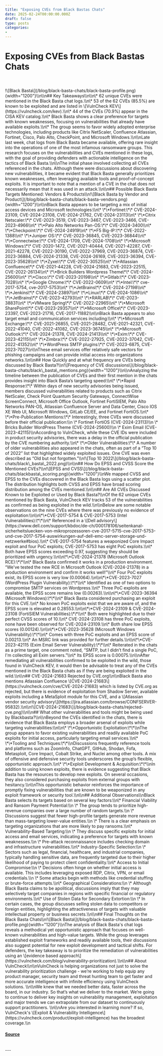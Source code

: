 ```yaml
---
title: "Exposing CVEs from Black Bastas Chats"
date: 2025-02-24T00:00:00.000Z
draft: false
type: posts
categories: 
- 
---
```

# Exposing CVEs from Black Bastas Chats

<br/>

<br/>
!\[Black Basta\](/blog/black-basta-chats/black-basta-profile.png){width="1200"}\\n\\n## Key Takeaways\\n\\n\* 62 unique CVEs were mentioned in the Black Basta chat logs.\\n\* 53 of the 62 CVEs (85.5%) are known to be exploited and are listed in \[VulnCheck KEV\](https://vulncheck.com/kev).\\n\* 44 of the CVEs (70.9%) appear in the CISA KEV catalog.\\n\* Black Basta shows a clear preference for targets with known weaknesses, focusing on vulnerabilities that already have available exploits.\\n\* The group seems to favor widely adopted enterprise technologies, including products like Citrix NetScaler, Confluence Atlassian, Fortinet, Cisco, Palo Alto, CheckPoint, and Microsoft Windows.\\n\\nLate last week, chat logs from Black Basta became available, offering rare insight into the operations of one of the most infamous ransomware groups. This research focuses on the vulnerabilities and CVEs mentioned in these logs, with the goal of providing defenders with actionable intelligence on the tactics of Black Basta.\\n\\nThe initial phase involved collecting all CVEs referenced in the chats. Although there were discussions about discovering new vulnerabilities, it became evident that Black Basta generally prioritizes known weaknesses, often leveraging available tools and proof-of-concept exploits. It is important to note that a mention of a CVE in the chat does not necessarily mean that it was used in an attack.\\n\\n## Possible Black Basta Targets Mentioned: Vendors & Products\\n!\[Black Basta by Vendor and Product\](/blog/black-basta-chats/black-basta-vendors.png){width="1200"}\\n\\nBlack Basta appears to be targeting a mix of initial access devices and Microsoft technologies:\\n\* \*\*Fortinet:\*\* CVE-2024-23109, CVE-2024-23108, CVE-2024-21762, CVE-2024-23113\\n\* \*\*Citrix Netscaler:\*\* CVE-2023-3519, CVE-2023-3467, CVE-2023-3466, CVE-2023-4966\\n\* \*\*Palo Alto Networks Pan-OS:\*\* CVE-2024-3400\\n\* \*\*Checkpoint:\*\* CVE-2024-24919\\n\* \*\*F5 Big-IP:\*\* CVE-2022-1388\\n\* \*\*Juniper OS:\*\* CVE-2023-36845, CVE-2023-36844\\n\* \*\*Connectwise:\*\* CVE-2024-1709, CVE-2024-1708\\n\* \*\*Microsoft Windows:\*\* CVE-2020-1472, CVE-2021-40444, CVE-2021-42287, CVE-2021-42278, CVE-2022-30190, CVE-2022-37969, CVE-2023-36874, CVE-2023-36884, CVE-2024-21338, CVE-2024-26169, CVE-2023-36394, CVE-2023-35628\\n\* \*\*Zyxel:\*\* CVE-2022-30525\\n\* \*\*Atlassian Confluence\*\* CVE-2021-44228, CVE-2024-21683, CVE-2023-22515, CVE-2022-26134\\n\* \*\*Brick Builders Wordpress Theme\*\* CVE-2024-25600\\n\* \*\*Cisco:\*\* CVE-2023-20198\\n\* \*\*Gitlab:\*\* CVE-2023-7028\\n\* \*\*Google Chrome:\*\* CVE-2022-0609\\n\* \*\*Intel:\*\* cve-2017-5754, cve-2017-5753\\n\* \*\*JetBrains\*\* CVE-2024-27198\\n\* \*\*Jenkins\*\* CVE-2024-23897\\n\* \*\*Linux\*\* CVE-2024-1086\\n\* \*\*JetBrains\*\* CVE-2023-42793\\n\* \*\*RARLAB\*\* CVE-2023-38831\\n\* \*\*VMware Spring\*\* CVE-2022-22965\\n\* \*\*Microsoft SharePoint\*\* CVE-2023-29357\\n\* \*\*Microsoft Office\*\* CVE-2023-23397, CVE-2023-21716, CVE-2017-11882\\n\\nBlack Basta appears to also target email and communication services including:\\n\* \*\*Microsoft Exchange:\*\* CVE-2021-26855, CVE-2021-28482, CVE-2021-42321, CVE-2022-41040, CVE-2022-41082, CVE-2023-36745\\n\* \*\*Microsoft Outlook:\*\* CVE-2024-21378, CVE-2024-21413\\n\* \*\*Exim:\*\* CVE-2023-42115\\n\* \*\*Zimbra:\*\* CVE-2022-27925, CVE-2022-37042, CVE-2022-41352\\n\* \*\*WordPress SMTP plugins:\*\* CVE-2023-6875, CVE-2023-7027\\n\\nThese email services offer relatively safe vectors for phishing campaigns and can provide initial access into organizations networks.\\n\\n## How Quickly and at what frequency are CVEs being discussed by Black Basta?\\n!\[Frequency of CVE discussions\](/blog/black-basta-chats/black\_basta\_mentions.png){width="1200"}\\n\\nAnalyzing the timeline between the publication of CVEs and their first mention in the chats provides insight into Black Basta’s targeting speed:\\n\* \*\*Rapid Response:\*\* Within days of new security advisories being issued, members discussed vulnerabilities related to products such as Citrix NetScaler, Check Point Quantum Security Gateways, ConnectWise ScreenConnect, Microsoft Office Outlook, Fortinet FortiSIEM, Palo Alto Networks PAN-OS, Atlassian Confluence Server and Data Center, Cisco IOS XE Web UI, Microsoft Windows, GitLab CE/EE, and Fortinet FortiOS.\\n\* \*\*Pre-Publication Mentions:\*\* Interestingly, three CVEs were discussed before their official publication:\\n \* Fortinet FortiOS (CVE-2024-23113)\\n \* Bricks Builder WordPress Theme (CVE-2024-25600)\\n \* Exim Email (CVE-2023-42115)\\nAccording to VulnCheck, while these CVE IDs were included in product security advisories, there was a delay in the official publication by the CVE numbering authority.\\n\* \*\*Older Vulnerabilities:\*\* A number of older vulnerabilities also appeared in the chats, often as part of a “Top 10 of 2022” list that highlighted widely exploited issues. One CVE was even described as “Old but not forgotten.”\\n!\[Top 10 2022\](/blog/black-basta-chats/black\_basta\_2022.png)\\n\\n## How Do EPSS and CVSS Score the Mentioned CVEs?\\n!\[EPSS and CVSS\](/blog/black-basta-chats/blackbasta\_scoring.png){width="1200"}\\nWe mapped CVSS and EPSS to the CVEs discovered in the Black Basta logs using a scatter plot. The distribution highlights both CVSS and EPSS have broad scoring distribution among the CVEs mentioned.\\n\\n## Are All CVEs Discussed Known to be Exploited or Used by Black Basta?\\nOf the 62 unique CVEs mentioned by Black Basta, VulnCheck KEV tracks 53 of the vulnerabilities as confirmed as being exploited in the wild.\\n\\nBelow are some notable observations on the nine CVEs where there was previously no evidence of exploitation:\\n\\n\*\*CVE-2017-5754 & CVE-2017-5753 (Intel Vulnerabilities):\*\*\\n\* Referenced in a \[Dell advisory\](https://www.dell.com/support/kbdoc/de-ch/000178106/seitenkanal-sicherheitsluecken-von-mikroprozessoren-cve-2017-5715-cve-2017-5753-und-cve-2017-5754-auswirkungen-auf-dell-emc-server-storage-und-netzwerke#bios).\\n\* CVE-2017-5754 features a weaponized Core Impact exploit and four PoC exploits; CVE-2017-5753 has eight PoC exploits.\\n\* Both have EPSS scores exceeding 0.97, suggesting they should be prioritized with urgency.\\n\\n\*\*CVE-2024-21378 (Microsoft Outlook RCE):\*\*\\n\* Black Basta confirmed it works in a production environment. “We've tested the new RCE in Microsoft Outlook (CVE-2024-21378) in a production environment and confirm it works well!”\\n\* Four PoC exploits exist, its EPSS score is very low (0.00064).\\n\\n\*\*CVE-2023-7027 (WordPress Plugin Vulnerability):\*\*\\n\* Identified as one of two options to compromise SMTP services on Wordpress.\\n\* Three PoC exploits are available, the EPSS score remains low (0.00263).\\n\\n\*\*CVE-2023-36394 (Microsoft Windows):\*\*\\n\* Black Basta considered purchasing an exploit for this CVE.\\n\* No known PoC exploits exist that we are aware of, and the EPSS score is elevated at 0.28553.\\n\\n\*\*CVE-2024-23109 & CVE-2024-23108 (FortiSIEM Vulnerabilities):\*\*\\n\* Both were highlighted due to their perfect CVSS scores of 10.\\n\* CVE-2024-23108 has three PoC exploits, none have been observed for CVE-2024-23109.\\n\* Both share low EPSS scores (0.00124).\\n\\n\*\*CVE-2023-35628 (Microsoft Windows Vulnerability):\*\*\\n\* Comes with three PoC exploits and an EPSS score of 0.00213.\\n\* An MSRC link was provided for further details.\\n\\n\*\*CVE-2023-42115 (Exim Email Server Vulnerability):\*\*\\n\* Reiterated in the chats as a prime target, one comment noted, “SMTP, but I didn’t find a single PoC, I'm collecting all Exim servers.”\\n\* Its EPSS score is 0.00075.\\n\\nAfter remediating all vulnerabilities confirmed to be exploited in the wild, those found in VulnCheck KEV, it would then be advisable to treat any of the CVEs mentioned in the Black Basta chats as if they are being exploited in the wild.\\n\\n## CVE-2024-21683 Rejected by CVE.org\\n\\nBlack Basta also mentions Atlassian Confluence \[CVE-2024-21683\](https://vulncheck.com/cve/CVE-2024-21683) which is listed by CVE.org as rejected, but there is evidence of exploitation from Shadow Server, available exploits including a MetaSploit module for this CVE, and a \[Atlassian vendor security advisory\](https://jira.atlassian.com/browse/CONFSERVER-95832).\\n\\n!\[CVE-2024-21683\](/blog/black-basta-chats/rejected-cve.png)\\n\\n## What other vulnerabilities and tools might be being used by Blackbasta?\\n\\nBeyond the CVEs identified in the chats, there is evidence that Black Basta employs a broader arsenal of exploits while targeting vulnerabilities:\\n\\n\* \*\*Opportunistic Exploitation:\*\*\\nThe group appears to favor existing vulnerabilities and readily available PoC exploits for initial access, particularly targeting email services.\\n\* \*\*Tooling and Techniques:\*\*\\nDiscussions frequently reference tools and platforms such as ZoomInfo, ChatGPT, GitHub, Shodan, Fofa, Metasploit, Core Impact, Cobalt Strike, and Nuclei among other tools. A mix of offensive and defensive security tools underscores the group’s flexible, opportunistic approach.\\n\* \*\*Exploit Development & Acquisition:\*\*\\nIn addition to using known exploits, there is evidence suggesting that Black Basta has the resources to develop new exploits. On several occasions, they also considered purchasing exploits from external groups with hesitancy.\\n\\nThis opportunistic behavior reinforces the importance of promptly fixing vulnerabilities that are known to be weaponized in any exploit framework or security tool.\\n\\n## Additional Observations\\nBlack Basta selects its targets based on several key factors:\\n\* Financial Viability and Ransom Payment Potential:\\n \* The group tends to prioritize high-revenue companies over a large number of random targets.\\n \* Discussions suggest that fewer high-profile targets generate more revenue than mass-targeting lower-value entities.\\n \* There is a clear emphasis on targeting organizations that are more likely to pay ransoms.\\n\* Vulnerability-Based Targeting:\\n \* They discuss specific exploits for initial access and email services, indicating a preference for targets with known weaknesses.\\n \* Pre-attack reconnaissance includes checking domain and infrastructure vulnerabilities.\\n\* Industry-Specific Selection:\\n \* Sectors such as legal, financial, healthcare, and industrial companies, typically handling sensitive data, are frequently targeted due to their higher likelihood of paying to protect client confidentiality.\\n\* Access to Initial Compromise:\\n \* Decisions often hinge on whether initial access is available. This includes leveraging exposed RDP, Citrix, VPN, or email credentials.\\n \* Some attacks begin with methods like credential stuffing or brute-force attempts.\\n\* Geographical Considerations:\\n \* Although Black Basta claims to be apolitical, discussions imply that they may selectively target companies in regions with specific financial or regulatory environments.\\n\* Use of Stolen Data for Secondary Extortion:\\n \* In certain cases, the group discusses selling stolen data to competitors or foreign entities, highlighting the attractiveness of targets with valuable intellectual property or business secrets.\\n\\n## Final Thoughts on the Black Basta Chats\\n!\[Black Basta\](/blog/black-basta-chats/black-basta-profile.png){width="1200"}\\nThe analysis of Black Basta's chat logs reveals a methodical yet opportunistic approach that focuses on well-known vulnerabilities and high-value targets. While the group leverages established exploit frameworks and readily available tools, their discussions also suggest potential for new exploit development and tactical shifts. For defenders, the key takeaway is to prioritize the remediation of vulnerabilities using an \[evidence based approach\](https://vulncheck.com/blog/vulnerability-prioritization).\\n\\n## About VulnCheck\\n\\nVulnCheck is helping organizations not just to solve the vulnerability prioritization challenge - we’re working to help equip any product manager, security team and threat hunting team to get faster and more accurate intelligence with infinite efficiency using VulnCheck solutions. \\n\\nWe knew that we needed better data, faster across the board, in our industry. So that’s what we deliver to the market. We’re going to continue to deliver key insights on vulnerability management, exploitation and major trends we can extrapolate from our dataset to continuously support practitioners. \\n\\nAre you interested in learning more? If so, VulnCheck's \[Exploit & Vulnerability Intelligence\](https://vulncheck.com/product/exploit-intelligence) has the broadest coverage.\\n

#### [Source](https://vulncheck.com/blog/black-basta-chats)

<br/>
---

